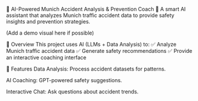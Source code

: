 🚗 AI-Powered Munich Accident Analysis & Prevention Coach 🚦
A smart AI assistant that analyzes Munich traffic accident data to provide safety insights and prevention strategies.

(Add a demo visual here if possible)

📌 Overview
This project uses AI (LLMs + Data Analysis) to:
✅ Analyze Munich traffic accident data
✅ Generate safety recommendations
✅ Provide an interactive coaching interface

🚀 Features
Data Analysis: Process accident datasets for patterns.

AI Coaching: GPT-powered safety suggestions.

Interactive Chat: Ask questions about accident trends.
